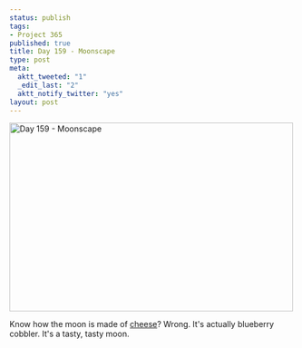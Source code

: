 ```yaml
--- 
status: publish
tags: 
- Project 365
published: true
title: Day 159 - Moonscape
type: post
meta: 
  aktt_tweeted: "1"
  _edit_last: "2"
  aktt_notify_twitter: "yes"
layout: post
---
```

<a href="http://www.flickr.com/photos/freeed/5814237558/" title="Day 159 - Moonscape by Fred​, on Flickr"><img src="http://farm4.static.flickr.com/3144/5814237558_6b12ee09af.jpg" width="500" height="333" alt="Day 159 - Moonscape"/></a>

Know how the moon is made of <a href="http://en.wikipedia.org/wiki/The_Moon_is_made_of_green_cheese">cheese</a>? Wrong. It's actually blueberry cobbler. It's a tasty, tasty moon.
